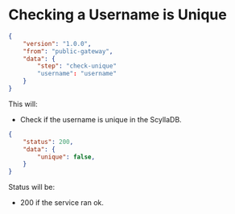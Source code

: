 # Checking a Username is Unique
```json
{
    "version": "1.0.0",
    "from": "public-gateway",
    "data": {
        "step": "check-unique"
        "username": "username"
    }
}
```

This will:
- Check if the username is unique in the ScyllaDB.

```json
{
    "status": 200,
    "data": {
        "unique": false,
    }
}
```

Status will be:
- 200 if the service ran ok.
